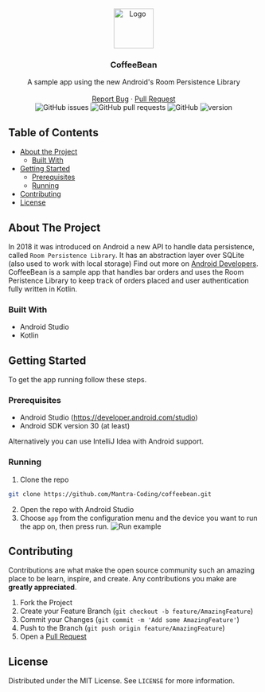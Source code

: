 <br />
<p align="center">
  <a href="https://github.com/github_username/repo_name">
    <img src="https://user-images.githubusercontent.com/11615441/98415657-f77b8400-207d-11eb-9471-19c8397d7b8d.png" alt="Logo" width="80" height="80">
  </a>

  <h3 align="center">CoffeeBean</h3>

  <p align="center">
    A sample app using the new Android's Room Persistence Library
    <br />
    <br />
    <a href="https://github.com/Mantra-Coding/coffeebean/issues">Report Bug</a>
    ·
    <a href="https://github.com/Mantra-Coding/coffeebean/pull">Pull Request</a><br />
    <img alt="GitHub issues" src="https://img.shields.io/github/issues/Mantra-Coding/coffeebean">
    <img alt="GitHub pull requests" src="https://img.shields.io/github/issues-pr/Mantra-Coding/coffeebean">
    <img alt="GitHub" src="https://img.shields.io/github/license/Mantra-Coding/coffeebean?1">
    <img alt="version" src="https://img.shields.io/badge/version-1.0.0-%23ff6e40">
  </p>
</p>

<!-- TABLE OF CONTENTS -->
## Table of Contents

* [About the Project](#about-the-project)
  * [Built With](#built-with)
* [Getting Started](#getting-started)
  * [Prerequisites](#prerequisites)
  * [Running](#running)
* [Contributing](#contributing)
* [License](#license)

## About The Project
In 2018 it was introduced on Android a new API to handle data persistence, called `Room Persistence Library`. It has an abstraction layer over SQLite (also used to work with local storage) Find out more on <a href="https://developer.android.com/topic/libraries/architecture/room">Android Developers</a>.<br/>
CoffeeBean is a sample app that handles bar orders and uses the Room Peristence Library to keep track of orders placed and user authentication fully written in Kotlin.

### Built With
* Android Studio
* Kotlin

<!-- GETTING STARTED -->
## Getting Started

To get the app running follow these steps.

### Prerequisites

* Android Studio (<a href="https://developer.android.com/studio">https://developer.android.com/studio</a>)
* Android SDK version 30 (at least)

Alternatively you can use IntelliJ Idea with Android support.

### Running

1. Clone the repo
```sh
git clone https://github.com/Mantra-Coding/coffeebean.git
```
2. Open the repo with Android Studio
3. Choose `app` from the configuration menu and the device you want to run the app on, then press run.
![Run example](https://i.ibb.co/bJ264km/runexample.gif)

<!-- CONTRIBUTING -->
## Contributing

Contributions are what make the open source community such an amazing place to be learn, inspire, and create. Any contributions you make are **greatly appreciated**.

1. Fork the Project
2. Create your Feature Branch (`git checkout -b feature/AmazingFeature`)
3. Commit your Changes (`git commit -m 'Add some AmazingFeature'`)
4. Push to the Branch (`git push origin feature/AmazingFeature`)
5. Open a <a href="https://github.com/Mantra-Coding/coffeebean/pulls">Pull Request</a>

<!-- LICENSE -->
## License

Distributed under the MIT License. See `LICENSE` for more information.
